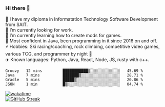 ### Hi there 👋  
🏫 I have my diploma in Informatation Technology Software Development from SAIT.  
🔭 I’m currently looking for work.  
🌱 I’m currently learning how to create mods for games.  
💬 Most confident in Java, been programming in it since 2016 on and off.    
⚡ Hobbies: Ski racing/coaching, rock climbing, competitive video games, various TCG, and programmer by night 🦉    
✈️ Known languages: Python, Java, React, Node, JS, rusty with c++.   

<!--START_SECTION:waka-->

```text
Groovy   12 mins         ███████████▒░░░░░░░░░░░░░   45.69 %
Java     7 mins          ███████▒░░░░░░░░░░░░░░░░░   28.71 %
Gradle   5 mins          █████▒░░░░░░░░░░░░░░░░░░░   20.86 %
JSON     1 min           █▒░░░░░░░░░░░░░░░░░░░░░░░   04.74 %
```

<!--END_SECTION:waka-->
[![wakatime](https://wakatime.com/badge/user/0faaefc2-6c25-440d-9987-812d347cadb8.svg)](https://wakatime.com/@0faaefc2-6c25-440d-9987-812d347cadb8)  
[![GitHub Streak](http://github-readme-streak-stats.herokuapp.com?user=liamandaidan&theme=radical&date_format=M%20j%5B%2C%20Y%5D)](https://git.io/streak-stats)
